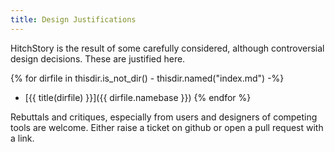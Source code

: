 ```yaml
---
title: Design Justifications
---
```


HitchStory is the result of some carefully considered, although
controversial design decisions. These are justified here.

{% for dirfile in thisdir.is_not_dir() - thisdir.named("index.md") -%}
- [{{ title(dirfile) }}]({{ dirfile.namebase }})
{% endfor %}

Rebuttals and critiques, especially from users and designers of 
competing tools are welcome. Either raise a ticket on github
or open a pull request with a link.
